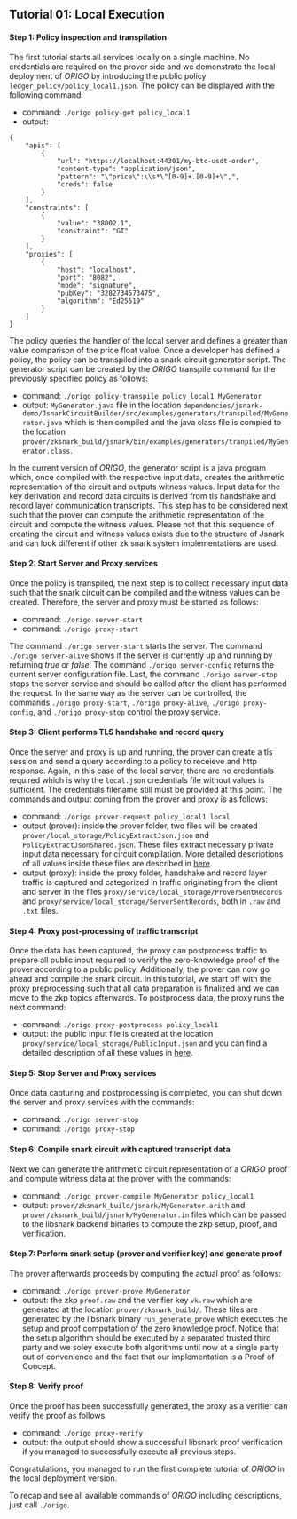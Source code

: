 ## Tutorial 01: Local Execution


#### Step 1: Policy inspection and transpilation
The first tutorial starts all services locally on a single machine. No credentials are required on the prover side and we demonstrate the local deployment of _ORIGO_ by introducing the public policy `ledger_policy/policy_local1.json`. The policy can be displayed with the following command:
- command: `./origo policy-get policy_local1`
- output:
```
{
	"apis": [
		{
			"url": "https://localhost:44301/my-btc-usdt-order",
			"content-type": "application/json",
			"pattern": "\"price\":\\s*\"[0-9]+.[0-9]+\",",
			"creds": false
		}
	],
	"constraints": [
		{
			"value": "38002.1",
			"constraint": "GT"
		}
	],
	"proxies": [
		{
			"host": "localhost",
			"port": "8082",
			"mode": "signature",
			"pubKey": "3282734573475",
			"algorithm": "Ed25519"
		}
	]
}
```
The policy queries the handler of the local server and defines a greater than value comparison of the price float value. Once a developer has defined a policy, the policy can be transpiled into a snark-circuit generator script. The generator script can be created by the _ORIGO_ transpile command for the previously specified policy as follows:
- command: `./origo policy-transpile policy_local1 MyGenerator`
- output: `MyGenerator.java` file in the location `dependencies/jsnark-demo/JsnarkCircuitBuilder/src/examples/generators/transpiled/MyGenerator.java` which is then compiled and the java class file is compied to the location `prover/zksnark_build/jsnark/bin/examples/generators/tranpiled/MyGenerator.class`.

In the current version of _ORIGO_, the generator script is a java program which, once compiled with the respective input data, creates the arithmetic representation of the circuit and outputs witness values. Input data for the key derivation and record data circuits is derived from tls handshake and record layer communication transcripts. This step has to be considered next such that the prover can compute the arithmetic representation of the circuit and compute the witness values. Please not that this sequence of creating the circuit and witness values exists due to the structure of Jsnark and can look different if other zk snark system implementations are used.


#### Step 2: Start Server and Proxy services
Once the policy is transpiled, the next step is to collect necessary input data such that the snark circuit can be compiled and the witness values can be created. Therefore, the server and proxy must be started as follows:
- command: `./origo server-start`
- command: `./origo proxy-start`

The command `./origo server-start` starts the server. The command `./origo server-alive` shows if the server is currently up and running by returning _true_ or _false_. The command `./origo server-config` returns the current server configuration file. Last, the command `./origo server-stop` stops the server service and should be called after the client has performed the request.
In the same way as the server can be controlled, the commands `./origo proxy-start`, `./origo proxy-alive`, `./origo proxy-config`, and `./origo proxy-stop` control the proxy service.
 

#### Step 3: Client performs TLS handshake and record query
Once the server and proxy is up and running, the prover can create a tls session and send a query according to a policy to receieve and http response. Again, in this case of the local server, there are no credentials required which is why the `local.json` credentials file without values is sufficient. The credentials filename still must be provided at this point. The commands and output coming from the prover and proxy is as follows:
- command: `./origo prover-request policy_local1 local`
- output (prover): inside the prover folder, two files will be created `prover/local_storage/PolicyExtractJson.json` and `PolicyExtractJsonShared.json`. These files extract necessary private input data necessary for circuit compilation. More detailed descriptions of all values inside these files are described in [here](../../prover/README.md).
- output (proxy): inside the proxy folder, handshake and record layer traffic is captured and categorized in traffic originating from the client and server in the files `proxy/service/local_storage/ProverSentRecords` and `proxy/service/local_storage/ServerSentRecords`, both in `.raw` and `.txt` files.


#### Step 4: Proxy post-processing of traffic transcript
Once the data has been captured, the proxy can postprocess traffic to prepare all public input required to verify the zero-knowledge proof of the prover according to a public policy. Additionally, the prover can now go ahead and compile the snark circuit. In this tutorial, we start off with the proxy preprocessing such that all data preparation is finalized and we can move to the zkp topics afterwards. To postprocess data, the proxy runs the next command:
- command: `./origo proxy-postprocess policy_local1`
- output: the public input file is created at the location `proxy/service/local_storage/PublicInput.json` and you can find a detailed description of all these values in [here](../../proxy/README.md).


#### Step 5: Stop Server and Proxy services
Once data capturing and postprocessing is completed, you can shut down the server and proxy services with the commands:
- command: `./origo server-stop`
- command: `./origo proxy-stop`


#### Step 6: Compile snark circuit with captured transcript data
Next we can generate the arithmetic circuit representation of a _ORIGO_ proof and compute witness data at the prover with the commands:
- command: `./origo prover-compile MyGenerator policy_local1`
- output: `prover/zksnark_build/jsnark/MyGenerator.arith` and `prover/zksnark_build/jsnark/MyGenerator.in` files which can be passed to the libsnark backend binaries to compute the zkp setup, proof, and verification.


#### Step 7: Perform snark setup (prover and verifier key) and generate proof
The prover afterwards proceeds by computing the actual proof as follows:
- command: `./origo prover-prove MyGenerator`
- output: the zkp `proof.raw` and the verifier key `vk.raw` which are generated at the location `prover/zksnark_build/`. These files are generated by the libsnark binary `run_generate_prove` which executes the setup and proof computation of the zero knowledge proof. Notice that the setup algorithm should be executed by a separated trusted third party and we soley execute both algorithms until now at a single party out of convenience and the fact that our implementation is a Proof of Concept.


#### Step 8: Verify proof
Once the proof has been successfully generated, the proxy as a verifier can verify the proof as follows:
- command: `./origo proxy-verify`
- output: the output should show a successfull libsnark proof verification if you managed to successfully execute all previous steps.



Congratulations, you managed to run the first complete tutorial of _ORIGO_ in the local deployment version.

To recap and see all available commands of _ORIGO_ including descriptions, just call `./origo`.

